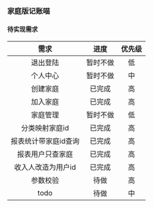 ### 家庭版记账喵

#### 待实现需求
|需求|进度|优先级|
|:----:|:-----:|:----:|
|退出登陆| 暂时不做|低
|个人中心| 暂时不做|中
|创建家庭| 已完成|高
|加入家庭|已完成|高
|家庭管理|暂时不做|低
|分类映射家庭id|已完成|高
|报表统计带家庭id查询|已完成|高
|报表用户只查家庭|已完成|高
|收入人改造为用户id|已完成|高
|参数校验|待做|高|
|todo|待做|中|
